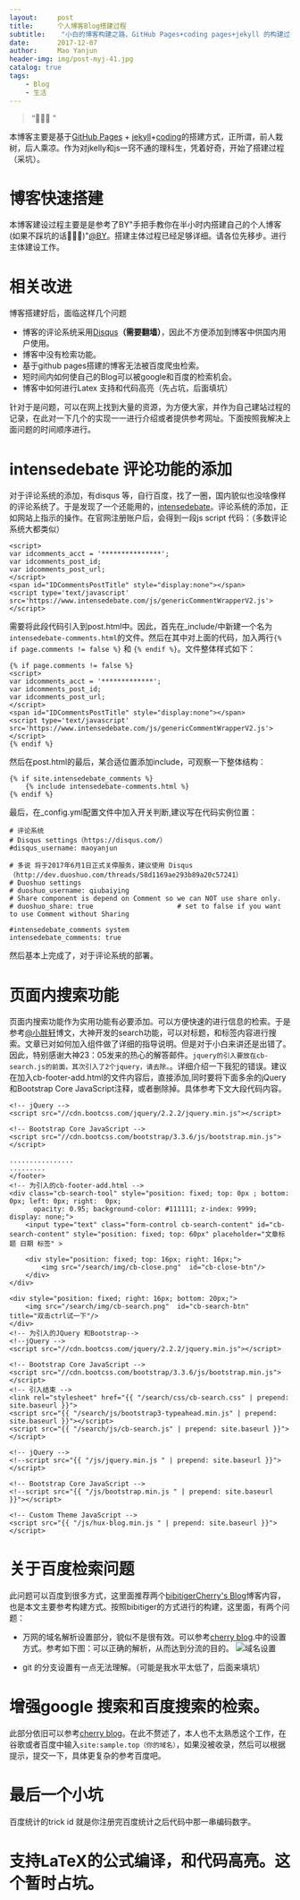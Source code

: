 ```yaml
---
layout:     post
title:      个人博客Blog搭建过程
subtitle:    "小白的博客构建之路，GitHub Pages+coding pages+jekyll 的构建过程"
date:       2017-12-07
author:     Mao Yanjun
header-img: img/post-myj-41.jpg
catalog: true
tags:
    - Blog
    - 生活
---
```


> “🙉🙉🙉 ”

本博客主要是基于[GitHub Pages](https://pages.github.com/) + [jekyll](http://jekyll.com.cn/)+[coding](https://coding.net/)的搭建方式，正所谓，前人栽树，后人乘凉。作为对jkelly和js一窍不通的理科生，凭着好奇，开始了搭建过程（采坑）。

# 博客快速搭建

本博客建设过程主要是是参考了BY"手把手教你在半小时内搭建自己的个人博客(如果不踩坑的话🙈🙊🙉)"[@BY](http://qiubaiying.top/2017/02/06/%E5%BF%AB%E9%80%9F%E6%90%AD%E5%BB%BA%E4%B8%AA%E4%BA%BA%E5%8D%9A%E5%AE%A2/)。搭建主体过程已经足够详细。请各位先移步。进行主体建设工作。

# 相关改进

博客搭建好后，面临这样几个问题

* 博客的评论系统采用[Disqus](http://www.disqus.com/)**（需要翻墙）**，因此不方便添加到博客中供国内用户使用。
* 博客中没有检索功能。
* 基于github pages搭建的博客无法被百度爬虫检索。
* 短时间内如何使自己的Blog可以被google和百度的检索机会。
* 博客中如何进行Latex 支持和代码高亮（先占坑，后面填坑）

针对于是问题，可以在网上找到大量的资源，为方便大家，并作为自己建站过程的记录，在此对一下几个的实现一一进行介绍或者提供参考网址。下面按照我解决上面问题的时间顺序进行。

# intensedebate 评论功能的添加

对于评论系统的添加，有disqus 等，自行百度，找了一圈，国内貌似也没啥像样的评论系统了。于是发现了一个还能用的，[intensedebate](https://intensedebate.com/)。评论系统的添加，正如网站上指示的操作。在官网注册账户后，会得到一段js script 代码：（多数评论系统大都类似）
```
<script>
var idcomments_acct = '***************';
var idcomments_post_id;
var idcomments_post_url;
</script>
<span id="IDCommentsPostTitle" style="display:none"></span>
<script type='text/javascript' src='https://www.intensedebate.com/js/genericCommentWrapperV2.js'></script>

```

需要将此段代码引入到post.html中。因此，首先在_include/中新建一个名为```intensedebate-comments.html```的文件。然后在其中对上面的代码，加入两行```{% if page.comments != false %}``` 和 ```{% endif %}```。文件整体样式如下：

```
{% if page.comments != false %}
<script>
var idcomments_acct = '*************';
var idcomments_post_id;
var idcomments_post_url;
</script>
<span id="IDCommentsPostTitle" style="display:none"></span>
<script type='text/javascript' src='https://www.intensedebate.com/js/genericCommentWrapperV2.js'></script>
{% endif %}
```
然后在post.html的最后，某合适位置添加include，可观察一下整体结构：
```
{% if site.intensedebate_comments %}
    {% include intensedebate-comments.html %}
{% endif %}
```
最后，在_config.yml配置文件中加入开关判断,建议写在代码实例位置：
```
# 评论系统
# Disqus settings（https://disqus.com/）
#disqus_username: maoyanjun

# 多说 将于2017年6月1日正式关停服务，建议使用 Disqus（http://dev.duoshuo.com/threads/58d1169ae293b89a20c57241）
# Duoshuo settings
# duoshuo_username: qiubaiying
# Share component is depend on Comment so we can NOT use share only.
# duoshuo_share: true                     # set to false if you want to use Comment without Sharing

#intensedebate_comments system
intensedebate_comments: true
```
然后基本上完成了，对于评论系统的部署。

# 页面内搜索功能

页面内搜索功能作为实用功能有必要添加。可以方便快速的进行信息的检索。于是参考[@小胖轩](https://www.codeboy.me/2016/01/18/jekyll-search-component/)博文，大神开发的search功能，可以对标题，和标签内容进行搜索。文章已对如何加入组件做了详细的指导说明。但是对于小白来讲还是出错了。因此，特别感谢大神23：05发来的热心的解答邮件。```jquery的引入要放在cb-search.js的前面，其次引入了2个jquery，请去除。```。详细介绍一下我犯的错误。建议在加入cb-footer-add.html的文件内容后，直接添加,同时要将下面多余的jQuery和Bootstrap Core JavaScript注释，或者删除掉。具体参考下文大段代码内容。
```
<!-- jQuery -->
<script src="//cdn.bootcss.com/jquery/2.2.2/jquery.min.js"></script>

<!-- Bootstrap Core JavaScript -->
<script src="//cdn.bootcss.com/bootstrap/3.3.6/js/bootstrap.min.js"></script>
```

```
................
.........
</footer>
<!-- 为引入的cb-footer-add.html -->
<div class="cb-search-tool" style="position: fixed; top: 0px ; bottom: 0px; left: 0px; right:  0px;
      opacity: 0.95; background-color: #111111; z-index: 9999; display: none;">
    <input type="text" class="form-control cb-search-content" id="cb-search-content" style="position: fixed; top: 60px" placeholder="文章标题 日期 标签" >

    <div style="position: fixed; top: 16px; right: 16px;">
        <img src="/search/img/cb-close.png"  id="cb-close-btn"/>
    </div>
</div>

<div style="position: fixed; right: 16px; bottom: 20px;">
    <img src="/search/img/cb-search.png"  id="cb-search-btn"  title="双击ctrl试一下"/>
</div>
<!-- 为引入的JQuery 和Bootstrap-->
<!--jQuery -->
<script src="//cdn.bootcss.com/jquery/2.2.2/jquery.min.js"></script>

<!-- Bootstrap Core JavaScript -->
<script src="//cdn.bootcss.com/bootstrap/3.3.6/js/bootstrap.min.js"></script>
<!-- 引入结束 -->
<link rel="stylesheet" href="{{ "/search/css/cb-search.css" | prepend: site.baseurl }}">
<script src="{{ "/search/js/bootstrap3-typeahead.min.js" | prepend: site.baseurl }}"></script>
<script src="{{ "/search/js/cb-search.js" | prepend: site.baseurl }}"></script>

<!-- jQuery -->
<!--script src="{{ "/js/jquery.min.js " | prepend: site.baseurl }}"></script>

<!-- Bootstrap Core JavaScript -->
<!--script src="{{ "/js/bootstrap.min.js " | prepend: site.baseurl }}"></script>

<!-- Custom Theme JavaScript -->
<script src="{{ "/js/hux-blog.min.js " | prepend: site.baseurl }}"></script>
```
# 关于百度检索问题
此问题可以百度到很多方式，这里面推荐两个[bibitiger](http://blog.bibitiger.cn/blog/2017/02/23/duel-github-cant-for-baiduspiders/)[Cherry's Blog](https://juejin.im/post/590b451a0ce46300588c43a0)博客内容，也是本文主要参考构建方式。按照bibitiger的方式进行的构建，这里面，有两个问题：
* 万网的域名解析设置部分，貌似不是很有效。可以参考[cherry blog](http://cherryblog.site/hexo-3.html).中的设置方式。参考如下图：可以正确的解析，从而达到分流的目的。
![域名设置](https://i.imgur.com/gGlswxH.png)

* git 的分支设置有一点无法理解。（可能是我水平太低了，后面来填坑） 

# 增强google 搜索和百度搜索的检索。

此部分依旧可以参考[cherry blog](http://cherryblog.site/hexo-3.html)。在此不赘述了，本人也不太熟悉这个工作，在谷歌或者百度中输入```site:sample.top（你的域名）```，如果没被收录，然后可以根据提示，提交一下，具体更复杂的参考百度吧。

# 最后一个小坑

百度统计的trick id 就是你注册完百度统计之后代码中那一串编码数字。 

# 支持LaTeX的公式编译，和代码高亮。这个暂时占坑。












